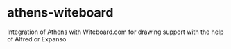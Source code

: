 # athens-witeboard
Integration of Athens with Witeboard.com for drawing support with the help of Alfred or Expanso
